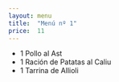 ```yaml
---
layout: menu
title:  "Menú nº 1"
price:  11
---
```

* 1 Pollo al Ast
* 1 Ración de Patatas al Caliu
* 1 Tarrina de Allioli
